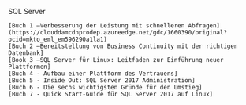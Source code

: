 SQL Server

    [Buch 1 –Verbesserung der Leistung mit schnelleren Abfragen](https://clouddamcdnprodep.azureedge.net/gdc/1660390/original?ocid=mkto_eml_em596290a1la1)
    [Buch 2 –Bereitstellung von Business Continuity mit der richtigen Datenbank]
    [Book 3 –SQL Server für Linux: Leitfaden zur Einführung neuer Plattformen]
    [Buch 4 - Aufbau einer Plattform des Vertrauens]
    [Buch 5 - Inside Out: SQL Server 2017 Administration]
    [Buch 6 - Die sechs wichtigsten Gründe für den Umstieg]
    [Buch 7 - Quick Start-Guide für SQL Server 2017 auf Linux]
